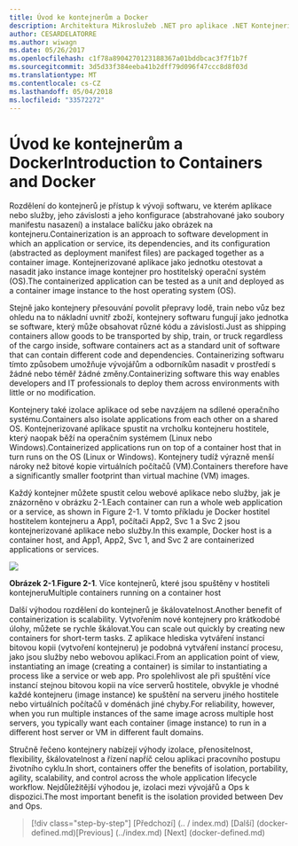 ```yaml
---
title: Úvod ke kontejnerům a Docker
description: Architektura Mikroslužeb .NET pro aplikace .NET Kontejnerizované | Úvod ke kontejnerům a Docker
author: CESARDELATORRE
ms.author: wiwagn
ms.date: 05/26/2017
ms.openlocfilehash: c1f78a8904270123188367a01bddbcac3f7f1b7f
ms.sourcegitcommit: 3d5d33f384eeba41b2dff79d096f47ccc8d8f03d
ms.translationtype: MT
ms.contentlocale: cs-CZ
ms.lasthandoff: 05/04/2018
ms.locfileid: "33572272"
---
```

# <a name="introduction-to-containers-and-docker"></a><span data-ttu-id="22fe2-103">Úvod ke kontejnerům a Docker</span><span class="sxs-lookup"><span data-stu-id="22fe2-103">Introduction to Containers and Docker</span></span>

<span data-ttu-id="22fe2-104">Rozdělení do kontejnerů je přístup k vývoji softwaru, ve kterém aplikace nebo služby, jeho závislosti a jeho konfigurace (abstrahované jako soubory manifestu nasazení) a instalace balíčku jako obrázek na kontejneru.</span><span class="sxs-lookup"><span data-stu-id="22fe2-104">Containerization is an approach to software development in which an application or service, its dependencies, and its configuration (abstracted as deployment manifest files) are packaged together as a container image.</span></span> <span data-ttu-id="22fe2-105">Kontejnerizované aplikace jako jednotku otestovat a nasadit jako instance image kontejner pro hostitelský operační systém (OS).</span><span class="sxs-lookup"><span data-stu-id="22fe2-105">The containerized application can be tested as a unit and deployed as a container image instance to the host operating system (OS).</span></span>

<span data-ttu-id="22fe2-106">Stejně jako kontejnery přesouvání povolit přepravy lodě, train nebo vůz bez ohledu na to nákladní uvnitř zboží, kontejnery softwaru fungují jako jednotka se software, který může obsahovat různé kódu a závislosti.</span><span class="sxs-lookup"><span data-stu-id="22fe2-106">Just as shipping containers allow goods to be transported by ship, train, or truck regardless of the cargo inside, software containers act as a standard unit of software that can contain different code and dependencies.</span></span> <span data-ttu-id="22fe2-107">Containerizing softwaru tímto způsobem umožňuje vývojářům a odborníkům nasadit v prostředí s žádné nebo téměř žádné změny.</span><span class="sxs-lookup"><span data-stu-id="22fe2-107">Containerizing software this way enables developers and IT professionals to deploy them across environments with little or no modification.</span></span>

<span data-ttu-id="22fe2-108">Kontejnery také izolace aplikace od sebe navzájem na sdílené operačního systému.</span><span class="sxs-lookup"><span data-stu-id="22fe2-108">Containers also isolate applications from each other on a shared OS.</span></span> <span data-ttu-id="22fe2-109">Kontejnerizované aplikace spustit na vrcholku kontejneru hostitele, který naopak běží na operačním systémem (Linux nebo Windows).</span><span class="sxs-lookup"><span data-stu-id="22fe2-109">Containerized applications run on top of a container host that in turn runs on the OS (Linux or Windows).</span></span> <span data-ttu-id="22fe2-110">Kontejnery tudíž výrazně menší nároky než bitové kopie virtuálních počítačů (VM).</span><span class="sxs-lookup"><span data-stu-id="22fe2-110">Containers therefore have a significantly smaller footprint than virtual machine (VM) images.</span></span>

<span data-ttu-id="22fe2-111">Každý kontejner můžete spustit celou webové aplikace nebo služby, jak je znázorněno v obrázku 2-1.</span><span class="sxs-lookup"><span data-stu-id="22fe2-111">Each container can run a whole web application or a service, as shown in Figure 2-1.</span></span> <span data-ttu-id="22fe2-112">V tomto příkladu je Docker hostitel hostitelem kontejneru a App1, počítači App2, Svc 1 a Svc 2 jsou kontejnerizované aplikace nebo služby.</span><span class="sxs-lookup"><span data-stu-id="22fe2-112">In this example, Docker host is a container host, and App1, App2, Svc 1, and Svc 2 are containerized applications or services.</span></span>

![](./media/image1.png)

<span data-ttu-id="22fe2-113">**Obrázek 2-1**.</span><span class="sxs-lookup"><span data-stu-id="22fe2-113">**Figure 2-1**.</span></span> <span data-ttu-id="22fe2-114">Více kontejnerů, které jsou spuštěny v hostiteli kontejneru</span><span class="sxs-lookup"><span data-stu-id="22fe2-114">Multiple containers running on a container host</span></span>

<span data-ttu-id="22fe2-115">Další výhodou rozdělení do kontejnerů je škálovatelnost.</span><span class="sxs-lookup"><span data-stu-id="22fe2-115">Another benefit of containerization is scalability.</span></span> <span data-ttu-id="22fe2-116">Vytvořením nové kontejnery pro krátkodobé úlohy, můžete se rychle škálovat.</span><span class="sxs-lookup"><span data-stu-id="22fe2-116">You can scale out quickly by creating new containers for short-term tasks.</span></span> <span data-ttu-id="22fe2-117">Z aplikace hlediska vytváření instancí bitovou kopii (vytvoření kontejneru) je podobná vytváření instancí procesu, jako jsou služby nebo webovou aplikaci.</span><span class="sxs-lookup"><span data-stu-id="22fe2-117">From an application point of view, instantiating an image (creating a container) is similar to instantiating a process like a service or web app.</span></span> <span data-ttu-id="22fe2-118">Pro spolehlivost ale při spuštění více instancí stejnou bitovou kopii na více serverů hostitele, obvykle je vhodné každé kontejneru (image instance) ke spuštění na serveru jiného hostitele nebo virtuálních počítačů v doménách jiné chyby.</span><span class="sxs-lookup"><span data-stu-id="22fe2-118">For reliability, however, when you run multiple instances of the same image across multiple host servers, you typically want each container (image instance) to run in a different host server or VM in different fault domains.</span></span>

<span data-ttu-id="22fe2-119">Stručně řečeno kontejnery nabízejí výhody izolace, přenositelnost, flexibility, škálovatelnost a řízení napříč celou aplikaci pracovního postupu životního cyklu.</span><span class="sxs-lookup"><span data-stu-id="22fe2-119">In short, containers offer the benefits of isolation, portability, agility, scalability, and control across the whole application lifecycle workflow.</span></span> <span data-ttu-id="22fe2-120">Nejdůležitější výhodou je, izolaci mezi vývojářů a Ops k dispozici.</span><span class="sxs-lookup"><span data-stu-id="22fe2-120">The most important benefit is the isolation provided between Dev and Ops.</span></span>


>[!div class="step-by-step"]
<span data-ttu-id="22fe2-121">[Předchozí] (.. / index.md) [Další] (docker-defined.md)</span><span class="sxs-lookup"><span data-stu-id="22fe2-121">[Previous] (../index.md) [Next] (docker-defined.md)</span></span>
